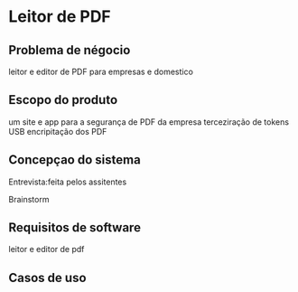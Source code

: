 
# Leitor de PDF
## Problema de négocio
leitor e editor de PDF para empresas e domestico

## Escopo do produto
um site e app para a segurança de PDF da empresa
terceziração de tokens USB
encripitação dos PDF

## Concepçao do sistema
Entrevista:feita pelos assitentes

Brainstorm
## Requisitos de software
leitor e editor de pdf

## Casos de uso
